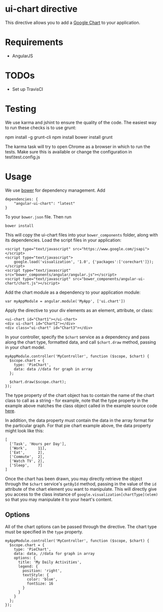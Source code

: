 # ui-chart directive

This directive allows you to add a [Google Chart](https://developers.google.com/chart/) to your application.

# Requirements

- AngularJS

# TODOs

- Set up TravisCI

# Testing

We use karma and jshint to ensure the quality of the code. The easiest way to run these checks is to use grunt:

npm install -g grunt-cli npm install bower install grunt

The karma task will try to open Chrome as a browser in which to run the tests. Make sure this is available or change the configuration in test\test.config.js

# Usage

We use [bower](http://twitter.github.com/bower/) for dependency management.  Add

    dependencies: {
        "angular-ui-chart": "latest"
    }

To your `bower.json` file. Then run

    bower install

This will copy the ui-chart files into your `bower_components` folder, along with its dependencies. Load the script files in your application:

    <script type="text/javascript" src="https://www.google.com/jsapi"></script>
    <script type="text/javascript">
        google.load('visualization', '1.0', {'packages':['corechart']});
    </script>
    <script type="text/javascript" src="bower_components/angular/angular.js"></script>
    <script type="text/javascript" src="bower_components/angular-ui-chart/chart.js"></script>

Add the chart module as a dependency to your application module:

    var myAppModule = angular.module('MyApp', ['ui.chart'])

Apply the directive to your div elements as an element, attribute, or class:

    <ui-chart id="Chart1"></ui-chart>
    <div ui-chart id="Chart2"></div>
    <div class="ui-chart" id="Chart3"></div>

In your controller, specify the `$chart` service as a dependency and pass along the chart type, formatted data, and call `$chart.draw` method, passing in your chart model.

    myAppModule.controller('MyController', function ($scope, $chart) {
      $scope.chart = {
        type: 'PieChart',
        data: data //data for graph in array
      };

      $chart.draw($scope.chart);
    });

The type property of the chart object has to contain the name of the chart class to call as a string - for example, note that the type property in the example above matches the class object called in the example source code [here](https://google-developers.appspot.com/chart/interactive/docs/gallery/piechart).

In addition, the data property must contain the data in the array format for the particular graph.  For that pie chart example above, the data property might look like this:

    [
      ['Task', 'Hours per Day'],
      ['Work',     11],
      ['Eat',      2],
      ['Commute',  2],
      ['Watch TV', 2],
      ['Sleep',    7]
    ]

Once the chart has been drawn, you may directly retrieve the object through the `$chart` service's `getById` method, passing in the value of the `id` attribute of the chart element you want to manipulate.  This will directly give you access to the class instance of `google.visualization[chartType](elem)` so that you may manipulate it to your heart's content.

## Options

All of the chart options can be passed through the directive.  The chart type must be specified in the `type` property.

    myAppModule.controller('MyController', function ($scope, $chart) {
      $scope.chart = {
        type: 'PieChart',
        data: data, //data for graph in array
        options: {
          title: 'My Daily Activities',
          legend: {
            position: 'right',
            textStyle: {
              color: 'blue',
              fontSize: 16
            }
          }
        }
      };
    });